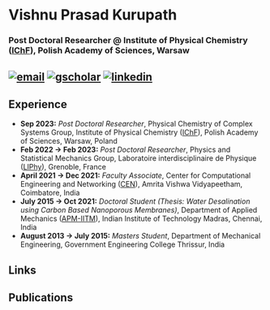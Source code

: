 # **Vishnu Prasad Kurupath**

### Post Doctoral Researcher @ Institute of Physical Chemistry ([IChF](https://ichf.edu.pl/en)), Polish Academy of Sciences, Warsaw

[![email](https://github.com/vishnu-prasad-kurupath/vishnu-prasad-kurupath.github.io/assets/129292632/3a545fdd-1bfe-4704-b78b-166f4e3f8942)][1] [![gscholar](https://github.com/vishnu-prasad-kurupath/vishnu-prasad-kurupath.github.io/assets/129292632/2bb6e743-9f6c-4842-829a-e3dbd09af345)][2] [![linkedin](https://github.com/vishnu-prasad-kurupath/vishnu-prasad-kurupath.github.io/assets/129292632/85806ea7-9536-4023-bff2-306bdf7e4524)][3]
---

## **Experience**
- **Sep 2023:** _Post Doctoral Researcher_, Physical Chemistry of Complex Systems Group, Institute of Physical Chemistry ([IChF](https://ichf.edu.pl/en)), Polish Academy of Sciences, Warsaw, Poland
- **Feb 2022 -> Feb 2023:** _Post Doctoral Researcher_, Physics and Statistical Mechanics Group, Laboratoire interdisciplinaire de Physique ([LIPhy](https://liphy.univ-grenoble-alpes.fr/en)), Grenoble, France
- **April 2021 -> Dec 2021:** _Faculty Associate_, Center for Computational Engineering and Networking ([CEN](https://www.amrita.edu/center/computational-engineering-and-networking/)), Amrita Vishwa Vidyapeetham, Coimbatore, India
- **July 2015 -> Oct 2021:** _Doctoral Student (Thesis: Water Desalination using Carbon Based Nanoporous Membranes)_, Department of Applied Mechanics ([APM-IITM](https://apm.iitm.ac.in/index.html)), Indian Institute of Technology Madras, Chennai, India
- **August 2013 -> July 2015:** _Masters Student_, Department of Mechanical Engineering, Government Engineering College Thrissur, India

## **Links**

## **Publications**


[1]: mailto:vishnu.prasad.1729@gmail.com
[2]: https://scholar.google.com/citations?user=KUmun1kAAAAJ&hl=en
[3]: https://www.linkedin.com/in/vishnu-prasad-kurupath/
